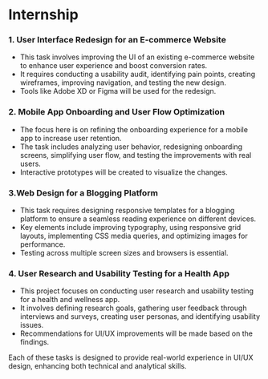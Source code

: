 # Internship


### 1. User Interface Redesign for an E-commerce Website 
   - This task involves improving the UI of an existing e-commerce website to enhance user experience and boost conversion rates.  
   - It requires conducting a usability audit, identifying pain points, creating wireframes, improving navigation, and testing the new design.  
   - Tools like Adobe XD or Figma will be used for the redesign.

### 2. Mobile App Onboarding and User Flow Optimization
   - The focus here is on refining the onboarding experience for a mobile app to increase user retention.  
   - The task includes analyzing user behavior, redesigning onboarding screens, simplifying user flow, and testing the improvements with real users.  
   - Interactive prototypes will be created to visualize the changes.

### 3.Web Design for a Blogging Platform  
   - This task requires designing responsive templates for a blogging platform to ensure a seamless reading experience on different devices.  
   - Key elements include improving typography, using responsive grid layouts, implementing CSS media queries, and optimizing images for performance.  
   - Testing across multiple screen sizes and browsers is essential.

### 4. User Research and Usability Testing for a Health App  
   - This project focuses on conducting user research and usability testing for a health and wellness app.  
   - It involves defining research goals, gathering user feedback through interviews and surveys, creating user personas, and identifying usability issues.  
   - Recommendations for UI/UX improvements will be made based on the findings.

Each of these tasks is designed to provide real-world experience in UI/UX design, enhancing both technical and analytical skills.
